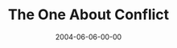 ---
layout: message
category: message
series: "The One About Coffee"
title: "The One About Conflict"
date: 2004-06-06-00-00
message_id: 168
audio: "http://s3.amazonaws.com/crossroads-media/media/legacy/mp3/TOAC_01_06-06-04_The_One_About_Conflict.mp3"
audio-duration: "40:01"
flag: "N"
---